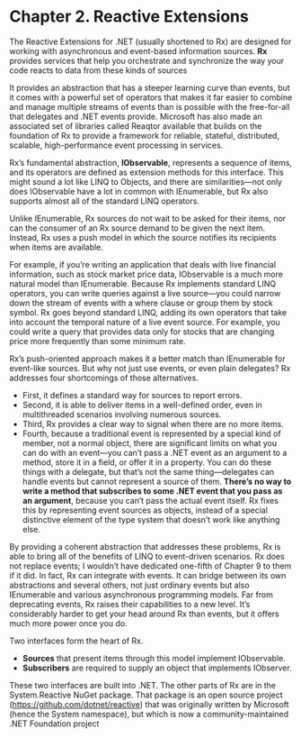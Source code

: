 # Chapter 2. Reactive Extensions

The Reactive Extensions for .NET (usually shortened to Rx) are designed for working with asynchronous and event-based information sources. **Rx** provides services that help you orchestrate and synchronize the way your code reacts to data from these kinds of sources

It provides an abstraction that has a steeper learning curve than events, but it comes with a powerful set of operators that makes it far easier to combine and manage multiple streams of events than is possible with the free-for-all that delegates and .NET events provide. Microsoft has also made an associated set of libraries called Reaqtor available that builds on the foundation of Rx to provide a framework for reliable, stateful, distributed, scalable, high-performance event processing in services.

Rx’s fundamental abstraction, **IObservable<T>**, represents a sequence of items, and its operators are defined as extension methods for this interface. This might sound a lot like LINQ to Objects, and there are similarities—not only does IObservable<T> have a lot in common with IEnumerable<T>, but Rx also supports almost all of the standard LINQ operators.

Unlike IEnumerable<T>, Rx sources do not wait to be asked for their items, nor can the consumer of an Rx source demand to be given the next item. Instead, Rx uses a push model in which the source notifies its recipients when items are available.

For example, if you’re writing an application that deals with live financial information, such as stock market price data, IObservable<T> is a much more natural model than IEnumerable<T>. Because Rx implements standard LINQ operators, you can write queries against a live source—you could narrow down the stream of events with a where clause or group them by stock symbol. Rx goes beyond standard LINQ, adding its own operators that take into account the temporal nature of a live event source. For example, you could write a query that provides data only for stocks that are changing price more frequently than some minimum rate.

Rx’s push-oriented approach makes it a better match than IEnumerable<T> for event-like sources. But why not just use events, or even plain delegates? Rx addresses four shortcomings of those alternatives. 

-   First, it defines a standard way for sources to report errors. 
-   Second, it is able to deliver items in a well-defined order, even in multithreaded scenarios involving numerous sources. 
-   Third, Rx provides a clear way to signal when there are no more items. 
-   Fourth, because a traditional event is represented by a special kind of member, not a normal object, there are significant limits on what you can do with an event—you can’t pass a .NET event as an argument to a method, store it in a field, or offer it in a property. You can do these things with a delegate, but that’s not the same thing—delegates can handle events but cannot represent a source of them. **There’s no way to write a method that subscribes to some .NET event that you pass as an argument**, because you can’t pass the actual event itself. Rx fixes this by representing event sources as objects, instead of a special distinctive element of the type system that doesn’t work like anything else.

By providing a coherent abstraction that addresses these problems, Rx is able to bring all of the benefits of LINQ to event-driven scenarios. Rx does not replace events; I wouldn’t have dedicated one-fifth of Chapter 9 to them if it did. In fact, Rx can integrate with events. It can bridge between its own abstractions and several others, not just ordinary events but also IEnumerable<T> and various asynchronous programming models. Far from deprecating events, Rx raises their capabilities to a new level. It’s considerably harder to get your head around Rx than events, but it offers much more power once you do.

Two interfaces form the heart of Rx. 
-   **Sources** that present items through this model implement IObservable<T>. 
-   **Subscribers** are required to supply an object that implements IObserver<T>. 

These two interfaces are built into .NET. The other parts of Rx are in the System.Reactive NuGet package. That package is an open source project (https://github.com/dotnet/reactive) that was originally written by Microsoft (hence the System namespace), but which is now a community-maintained .NET Foundation project